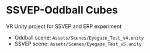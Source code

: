 # SSVEP-Oddball Cubes
VR Unity project for SSVEP and ERP experiment

- Oddball scene: `Assets/Scenes/Eyegaze_Test_v4.unity` 
- SSVEP scene: `Assets/Scenes/Eyegaze_Test_v5.unity` 
